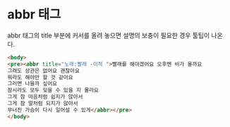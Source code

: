 abbr 태그
===
abbr 태그의 title 부분에 커서를 올려 놓으면 설명의 보충이 필요한 경우 툴팁이 나온다.

```HTML
<body>
<pre><abbr title="노래:빨래 -이적 ">빨래를 해야겠어요 오후엔 비가 올까요
그래도 상관은 없어요 괜찮아요
뭐라도 해야만 할 것 같아요
그러면 나을까 싶어요
잠시라도 모두 잊을 수 있을 지 몰라요
그게 참 마음처럼 쉽지가 않아서
그게 참 말처럼 되지가 않아서
무너진 가슴이 다시 일어설 수 있게</abbr></pre>
</body>
```